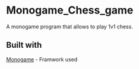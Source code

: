 # Monogame_Chess_game

A monogame program that allows to play 1v1 chess.

## Built with

[Monogame](http://www.monogame.net/) - Framwork used
